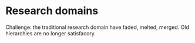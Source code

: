 # Research domains

Challenge: the traditional research domain have faded, melted, merged. Old hierarchies are no longer
satisfacory.



